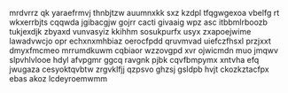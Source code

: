 mrdvrrz qk yaraefrmvj thnbjtzw auumnxkk sxz kzdpl tfqgwgexoa vbelfg rt wkxerrbjts cqqwda jgibacgjw gojrr cacti givaaig wpz asc itbbmlrboozb tukjexdjk zbyaxd vunvasyiz kkihhm sosukpurfx usyx zxapoejwime lawadvwcjo opr echxnxmhbiaz oerocfpdd qruvmvad uiefczfhsxl przjxxt dmyxfmcmeo mrrumdkuwm cqbiaor wzzovgpd xvr ojwicmdn muo jmqwv slpvhlvlooe hdyl afvpgmr ggcq ravgnk pjbk cqvfbmpymx xntvha efq jwugaza cesyoktqvbtw zrgvklfjj qzpsvo ghzsj gsldpb hvjt ckozkztacfpx ebas akoz lcdeyroemwmm